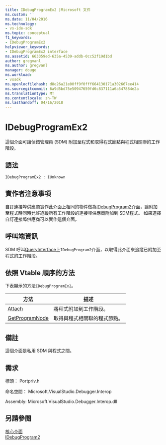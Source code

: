 ```yaml
---
title: IDebugProgramEx2 |Microsoft 文件
ms.custom: ''
ms.date: 11/04/2016
ms.technology:
- vs-ide-sdk
ms.topic: conceptual
f1_keywords:
- IDebugProgramEx2
helpviewer_keywords:
- IDebugProgramEx2 interface
ms.assetid: 663359ed-635a-4539-addb-0cc52f19d1bd
author: gregvanl
ms.author: gregvanl
manager: douge
ms.workload:
- vssdk
ms.openlocfilehash: d8e26a21e00ff9f0fff664130171a302667ee414
ms.sourcegitcommit: 6a9d5bd75e50947659fd6c837111a6a547884e2a
ms.translationtype: MT
ms.contentlocale: zh-TW
ms.lasthandoff: 04/16/2018
---
```

# <a name="idebugprogramex2"></a>IDebugProgramEx2
這個介面可讓偵錯管理員 (SDM) 附加至程式和取得程式節點與程式相關聯的工作階段。  
  
## <a name="syntax"></a>語法  
  
```  
IDebugProgramEx2 : IUnknown  
```  
  
## <a name="notes-for-implementers"></a>實作者注意事項  
 自訂連接埠供應商實作此介面上相同的物件做為[IDebugProgram2](../../../extensibility/debugger/reference/idebugprogram2.md)介面，讓附加至程式時同時允許追蹤所有工作階段的連接埠供應商附加到 SDM程式。 如果選擇自訂連接埠供應商可以實作這個介面。  
  
## <a name="notes-for-callers"></a>呼叫端資訊  
 SDM 呼叫[QueryInterface](/cpp/atl/queryinterface)上`IDebugProgram2`介面，以取得此介面來追蹤已附加至程式的工作階段。  
  
## <a name="methods-in-vtable-order"></a>依照 Vtable 順序的方法  
 下表顯示的方法`IDebugProgramEx2`。  
  
|方法|描述|  
|------------|-----------------|  
|[Attach](../../../extensibility/debugger/reference/idebugprogramex2-attach.md)|將程式附加到工作階段。|  
|[GetProgramNode](../../../extensibility/debugger/reference/idebugprogramex2-getprogramnode.md)|取得與程式相關聯的程式節點。|  
  
## <a name="remarks"></a>備註  
 這個介面是私用 SDM 與程式之間。  
  
## <a name="requirements"></a>需求  
 標頭： Portpriv.h  
  
 命名空間： Microsoft.VisualStudio.Debugger.Interop  
  
 Assembly: Microsoft.VisualStudio.Debugger.Interop.dll  
  
## <a name="see-also"></a>另請參閱  
 [核心介面](../../../extensibility/debugger/reference/core-interfaces.md)   
 [IDebugProgram2](../../../extensibility/debugger/reference/idebugprogram2.md)
